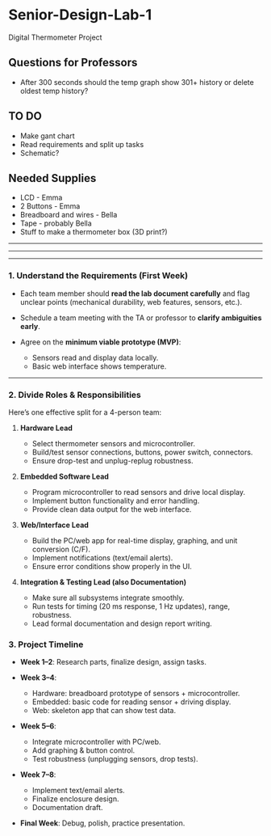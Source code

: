 # Senior-Design-Lab-1
Digital Thermometer Project

## Questions for Professors
* After 300 seconds should the temp graph show 301+ history or delete oldest temp history?

## TO DO
* Make gant chart
* Read requirements and split up tasks
* Schematic?

## Needed Supplies
* LCD - Emma
* 2 Buttons - Emma
* Breadboard and wires - Bella
* Tape - probably Bella
* Stuff to make a thermometer box (3D print?)



---
---
---

### **1. Understand the Requirements (First Week)**

* Each team member should **read the lab document carefully** and flag unclear points (mechanical durability, web features, sensors, etc.).
* Schedule a team meeting with the TA or professor to **clarify ambiguities early**.
* Agree on the **minimum viable prototype (MVP)**:

  * Sensors read and display data locally.
  * Basic web interface shows temperature.

---

### **2. Divide Roles & Responsibilities**

Here’s one effective split for a 4-person team:

1. **Hardware Lead**

   * Select thermometer sensors and microcontroller.
   * Build/test sensor connections, buttons, power switch, connectors.
   * Ensure drop-test and unplug-replug robustness.

2. **Embedded Software Lead**

   * Program microcontroller to read sensors and drive local display.
   * Implement button functionality and error handling.
   * Provide clean data output for the web interface.

3. **Web/Interface Lead**

   * Build the PC/web app for real-time display, graphing, and unit conversion (C/F).
   * Implement notifications (text/email alerts).
   * Ensure error conditions show properly in the UI.

4. **Integration & Testing Lead (also Documentation)**

   * Make sure all subsystems integrate smoothly.
   * Run tests for timing (20 ms response, 1 Hz updates), range, robustness.
   * Lead formal documentation and design report writing.


### **3. Project Timeline**

* **Week 1–2**: Research parts, finalize design, assign tasks.
* **Week 3–4**:

  * Hardware: breadboard prototype of sensors + microcontroller.
  * Embedded: basic code for reading sensor + driving display.
  * Web: skeleton app that can show test data.
* **Week 5–6**:

  * Integrate microcontroller with PC/web.
  * Add graphing & button control.
  * Test robustness (unplugging sensors, drop tests).
* **Week 7–8**:

  * Implement text/email alerts.
  * Finalize enclosure design.
  * Documentation draft.
* **Final Week**: Debug, polish, practice presentation.

